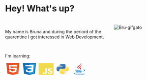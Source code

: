   <h1>Hey! What's up?  </h1> <br>
   <img align="right" alt="Bru-gifgato" height="100" width="150" src="http://pa1.narvii.com/6461/bce4acd5b7e15ca478b7b08b65e3f9815b57a68f_00.gif"> 
  <p>My name is Bruna and during the periord of the quarentine I got interessed in Web Development. </p> <br>
  <p>I'm learning: </p>
  <img align="center" alt="Bru-HTML" height="40" width="50" src="https://raw.githubusercontent.com/devicons/devicon/master/icons/html5/html5-original.svg">
  <img align="center" alt="Bru-CSS" height="40" width="50" src="https://raw.githubusercontent.com/devicons/devicon/master/icons/css3/css3-original.svg">
  <img align="center" alt="Bru-Js" height="40" width="50" src="https://raw.githubusercontent.com/devicons/devicon/master/icons/javascript/javascript-plain.svg">
  <img align="center" alt="Bru-Python" height="40" width="50" src="https://raw.githubusercontent.com/devicons/devicon/master/icons/python/python-original.svg">
  <img align="center" alt="Bru-Java" height="40" width="50" src="https://raw.githubusercontent.com/devicons/devicon/master/icons/java/java-original.svg"> 
